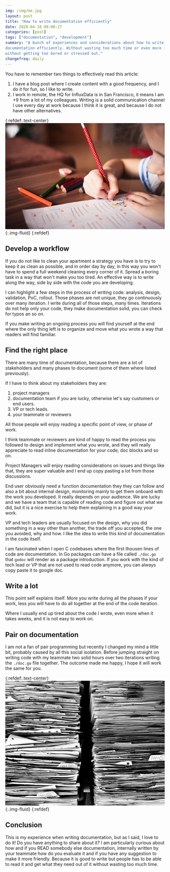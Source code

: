 ```yaml
---
img: /img/me.jpg
layout: post
title: "How to write documentation efficiently"
date: 2020-04-18 09:00:27
categories: [post]
tags: ["documentation", "development"]
summary: "A bunch of experiences and considerations about how to write
documentation efficiently. Without wasting too much time or even more important,
without getting too bored or stressed out."
changefreq: daily
---
```


You have to remember two things to effectively read this article:

1. I have a blog post where I create content with a good frequency, and I do it
   for fun, so I like to write.
2. I work in remote, the HQ for InfluxData is in San Francisco, it means I am +9
   from a lot of my colleagues. Writing is a solid communication channel I use
   every day at work because I think it is great, and because I do not have
   other alternatives.

{:refdef:.text-center}
![Child writing on paper](/img/child-writes.jpg){:.img-fluid}
{:refdef}

## Develop a workflow

If you do not like to clean your apartment a strategy you have is to try to keep
it as clean as possible, and in order day by day, in this way you won't have to
spend a full weekend cleaning every corner of it. Spread a boring task in
a way that won't make you too tired.
An effective way is to write along the way, side by side with the code you are
developing.

I can highlight a few steps in the process of writing code: analysis, design,
validation, PoC, rollout. Those phases are not unique, they go continuously over
many iteration. I write during all of those steps, many times. Iterations do not
help only your code, they make documentation solid, you can check for typos an
so on.

If you make writing an ongoing process you will find yourself at the end where
the only thing left is to organize and move what you wrote a way that readers
will find familiar.

## Find the right place

There are many time of documentation, because there are a lot of stakeholders
and many phases to document (some of them where listed previously).

If I have to think about my stakeholders they are:

1. project managers
2. documentation team if you are lucky, otherwise let's say customers or end users.
3. VP or tech leads.
4. your teammate or reviewers

All those people will enjoy reading a specific point of view, or phase of work.

I think teammate or reviewers are kind of happy to read the process you followed
to design and implement what you wrote, and they will really appreciate to read
inline documentation for your code, doc blocks and so on.

Project Managers will enjoy reading considerations on issues and things like
that, they are super valuable and I end up copy pasting a lot from those
discussions.

End user obviously need a function documentation they they can follow and also a
bit about internal design, monitoring mainly to get them onboard with the work
you developed. It really depends on your audience. We are lucky and we have a
team that is capable of reading code and figure out what we did, but it is a
nice exercise to help them explaining in a good way your work.

VP and tech leaders are usually focused on the design, why you did something in
a way other than another, the trade off you accepted, the one you avoided, why
and how. I like the idea to write this kind of documentation in the code itself.

I am fascinated when I open C codebases where the first thousen lines of code
are documentation. In Go packages can have a file called `./doc.go` that `godoc`
will render as a package introduction. If you work with the kind of tech lead or
VP that are not used to read code anymore, you can always copy paste it to
google doc.

## Write a lot

This point self explains itself. More you write during all the phases if your
work, less you will have to do all together at the end of the code iteration.

Where I usually end up tired about the code I wrote, even more when it takes
weeks, and it is not easy to work on.

## Pair on documentation

I am not a fan of pair programming but recently I changed my mind a little bit,
probably caused by all this social isolation. Before jumping straight on writing
code with my teammate two solid hours over two iterations writing the `./doc.go`
file together. The outcome made me happy, I hope it will work the same for you.

{:refdef:.text-center}
![Child writing on paper](/img/toomany-files.jpg){:.img-fluid}
{:refdef}

## Conclusion

This is my experience when writing documentation, but as I said, I love to do
it! Do you have anything to share about it? I am particularly curious about how
and if you READ somebody else documentation, internally written by your teammate
how do you evaluate it and if you have any suggestion to make it more friendly.
Because it is good to write but people has to be able to read it and get what
they need out of it without wasting too much time.
